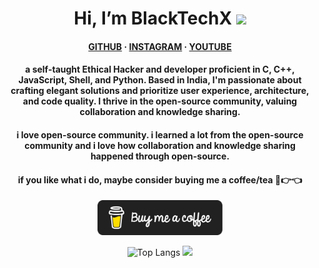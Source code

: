 <h1 align="center">Hi, I’m BlackTechX <img src="https://media.giphy.com/media/hvRJCLFzcasrR4ia7z/giphy.gif" width="35px"></h1>
<div align="center">
<h4>
    <a href="https://www.GitHub.com/BlackTechX011/">GITHUB</a>
    <span> · </span>
    <a href="https://www.instagram.com/BlackTechX011/">INSTAGRAM</a>
    <span> · </span>
    <a href="https://www.youtube.com/@BlackTechX_">YOUTUBE</a>
  </h4>
</div>
<h4 align="center">a self-taught Ethical Hacker and developer proficient in C, C++, JavaScript, Shell, and Python. Based in India, I'm passionate about crafting elegant solutions and prioritize user experience, architecture, and code quality. I thrive in the open-source community, valuing collaboration and knowledge sharing.</h4>

<h4 align="center">i love open-source community. i learned a lot from the open-source community and i love how collaboration and knowledge sharing happened through open-source.</h4>

<div align="center">
<h4 align="center">if you like what i do, maybe consider buying me a coffee/tea 🥺👉👈</h4>

<a href="https://www.buymeacoffee.com/blacktechx" target="_blank"><img src="https://github.com/BlackTechX011/BlackTechX011/blob/main/black-button.png" width="200" hight="auto" ></a>
</div>
<div align="center">
  
![Top Langs](https://github-readme-stats.vercel.app/api/top-langs/?username=BlackTechX011&size_weight=0.7&count_weight=0.7&theme=transparent&show_icons=true) ![](https://github-readme-stats.vercel.app/api?username=BlackTechX011&show_icons=true&theme=transparent\&rank_icon=github)

</div>










